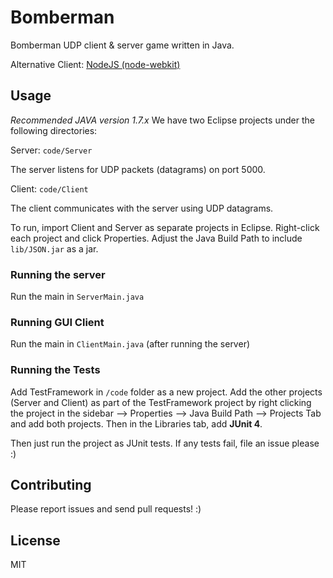 # Bomberman

Bomberman UDP client & server game written in Java.

Alternative Client: [NodeJS (node-webkit)](https://github.com/ryanseys/node-bomberman)

## Usage

*Recommended JAVA version 1.7.x*
We have two Eclipse projects under the following directories:

Server: `code/Server`

The server listens for UDP packets (datagrams) on port 5000.

Client: `code/Client`

The client communicates with the server using UDP datagrams.

To run, import Client and Server as separate projects in Eclipse. Right-click each project and click Properties.
Adjust the Java Build Path to include `lib/JSON.jar` as a jar.

### Running the server

Run the main in `ServerMain.java`

### Running GUI Client

Run the main in `ClientMain.java` (after running the server)

### Running the Tests

Add TestFramework in `/code` folder as a new project. Add the other projects (Server and Client) as part of the TestFramework project by right clicking the project in the sidebar --> Properties --> Java Build Path --> Projects Tab and add both projects. Then in the Libraries tab, add **JUnit 4**.

Then just run the project as JUnit tests. If any tests fail, file an issue please :)

## Contributing

Please report issues and send pull requests! :)

## License

MIT
